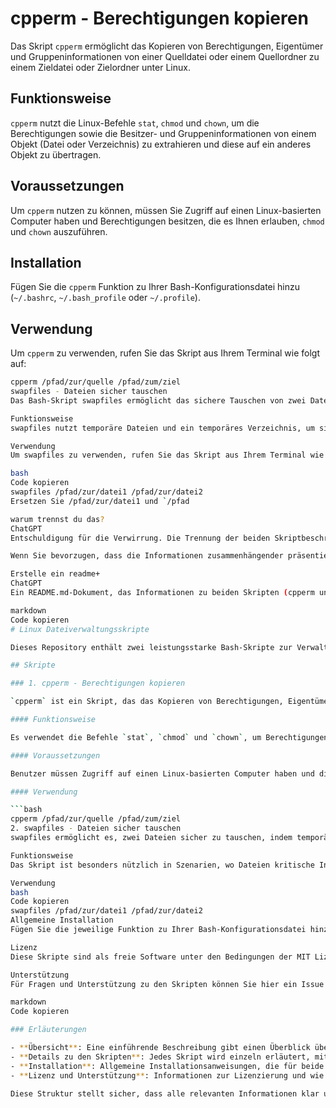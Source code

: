 # cpperm - Berechtigungen kopieren

Das Skript `cpperm` ermöglicht das Kopieren von Berechtigungen, Eigentümer und Gruppeninformationen von einer Quelldatei oder einem Quellordner zu einem Zieldatei oder Zielordner unter Linux.

## Funktionsweise

`cpperm` nutzt die Linux-Befehle `stat`, `chmod` und `chown`, um die Berechtigungen sowie die Besitzer- und Gruppeninformationen von einem Objekt (Datei oder Verzeichnis) zu extrahieren und diese auf ein anderes Objekt zu übertragen.

## Voraussetzungen

Um `cpperm` nutzen zu können, müssen Sie Zugriff auf einen Linux-basierten Computer haben und Berechtigungen besitzen, die es Ihnen erlauben, `chmod` und `chown` auszuführen.

## Installation

Fügen Sie die `cpperm` Funktion zu Ihrer Bash-Konfigurationsdatei hinzu (`~/.bashrc`, `~/.bash_profile` oder `~/.profile`).

## Verwendung

Um `cpperm` zu verwenden, rufen Sie das Skript aus Ihrem Terminal wie folgt auf:

```bash
cpperm /pfad/zur/quelle /pfad/zum/ziel
swapfiles - Dateien sicher tauschen
Das Bash-Skript swapfiles ermöglicht das sichere Tauschen von zwei Dateien auf einem Linux-basierten System. Dieses Skript stellt sicher, dass keine Daten während des Tauschvorgangs verloren gehen.

Funktionsweise
swapfiles nutzt temporäre Dateien und ein temporäres Verzeichnis, um sicherzustellen, dass die Dateien effektiv und sicher getauscht werden, ohne dass Datenverluste entstehen. Dies ist besonders nützlich in Szenarien, wo Dateien kritische Informationen enthalten oder sehr groß sind.

Verwendung
Um swapfiles zu verwenden, rufen Sie das Skript aus Ihrem Terminal wie folgt auf:

bash
Code kopieren
swapfiles /pfad/zur/datei1 /pfad/zur/datei2
Ersetzen Sie /pfad/zur/datei1 und `/pfad

warum trennst du das?
ChatGPT
Entschuldigung für die Verwirrung. Die Trennung der beiden Skriptbeschreibungen im README.md-Dokument erfolgte, um Klarheit und Struktur zu schaffen. Jedes Skript hat seinen eigenen Abschnitt mit Erklärungen und Anweisungen. Dies hilft, die Informationen übersichtlich und leicht verständlich zu präsentieren, sodass Nutzer schnell finden können, was sie für jedes spezifische Skript benötigen.

Wenn Sie bevorzugen, dass die Informationen zusammenhängender präsentiert werden oder eine spezifische Struktur wünschen, kann ich das Dokument entsprechend anpassen. Ihre Rückmeldung hierzu ist sehr willkommen!

Erstelle ein readme+
ChatGPT
Ein README.md-Dokument, das Informationen zu beiden Skripten (cpperm und swapfiles) in einer zusammenhängenden und integrierten Weise darstellt, kann so aussehen:

markdown
Code kopieren
# Linux Dateiverwaltungsskripte

Dieses Repository enthält zwei leistungsstarke Bash-Skripte zur Verwaltung von Dateiberechtigungen und zum sicheren Tauschen von Dateien auf einem Linux-basierten System.

## Skripte

### 1. cpperm - Berechtigungen kopieren

`cpperm` ist ein Skript, das das Kopieren von Berechtigungen, Eigentümern und Gruppeninformationen von einer Quelldatei oder einem Quellordner zu einem Ziel ermöglicht.

#### Funktionsweise

Es verwendet die Befehle `stat`, `chmod` und `chown`, um Berechtigungen sowie Besitzer- und Gruppeninformationen zu extrahieren und auf ein anderes Objekt zu übertragen.

#### Voraussetzungen

Benutzer müssen Zugriff auf einen Linux-basierten Computer haben und die nötigen Berechtigungen besitzen, um `chmod` und `chown` ausführen zu können.

#### Verwendung

```bash
cpperm /pfad/zur/quelle /pfad/zum/ziel
2. swapfiles - Dateien sicher tauschen
swapfiles ermöglicht es, zwei Dateien sicher zu tauschen, indem temporäre Dateien und ein temporäres Verzeichnis verwendet werden, um Datenverluste zu vermeiden.

Funktionsweise
Das Skript ist besonders nützlich in Szenarien, wo Dateien kritische Informationen enthalten oder sehr groß sind.

Verwendung
bash
Code kopieren
swapfiles /pfad/zur/datei1 /pfad/zur/datei2
Allgemeine Installation
Fügen Sie die jeweilige Funktion zu Ihrer Bash-Konfigurationsdatei hinzu (~/.bashrc, ~/.bash_profile oder ~/.profile). Nach dem Hinzufügen führen Sie den Befehl source ~/.bashrc aus, um die Funktion sofort verfügbar zu machen.

Lizenz
Diese Skripte sind als freie Software unter den Bedingungen der MIT Lizenz verfügbar und können weiterverbreitet und/oder modifiziert werden.

Unterstützung
Für Fragen und Unterstützung zu den Skripten können Sie hier ein Issue erstellen.

markdown
Code kopieren

### Erläuterungen

- **Übersicht**: Eine einführende Beschreibung gibt einen Überblick über den Zweck und den Inhalt des Repositories.
- **Details zu den Skripten**: Jedes Skript wird einzeln erläutert, mit Details zu seiner Funktionsweise und Anwendung.
- **Installation**: Allgemeine Installationsanweisungen, die für beide Skripte gelten.
- **Lizenz und Unterstützung**: Informationen zur Lizenzierung und wie Nutzer Unterstützung erhalten können.

Diese Struktur stellt sicher, dass alle relevanten Informationen klar und effizient präsentiert werden, wobei
